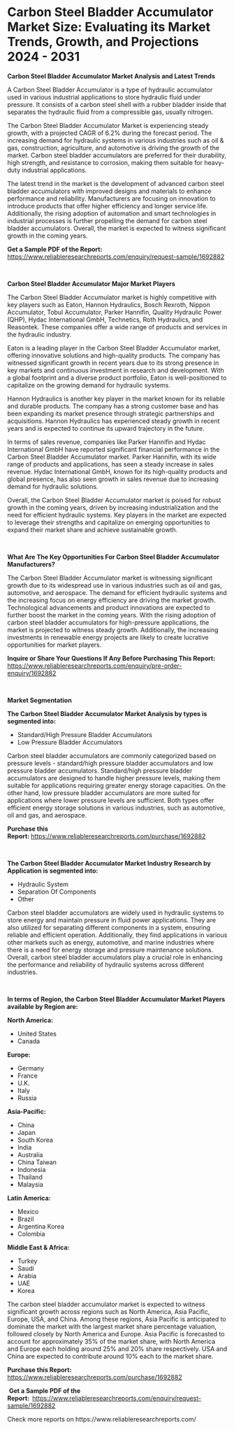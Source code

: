 <p><h1>Carbon Steel Bladder Accumulator Market Size: Evaluating its Market Trends, Growth, and Projections 2024 - 2031</h1></p><p><strong>Carbon Steel Bladder Accumulator Market Analysis and Latest Trends</strong></p>
<p><p>A Carbon Steel Bladder Accumulator is a type of hydraulic accumulator used in various industrial applications to store hydraulic fluid under pressure. It consists of a carbon steel shell with a rubber bladder inside that separates the hydraulic fluid from a compressible gas, usually nitrogen.</p><p>The Carbon Steel Bladder Accumulator Market is experiencing steady growth, with a projected CAGR of 6.2% during the forecast period. The increasing demand for hydraulic systems in various industries such as oil & gas, construction, agriculture, and automotive is driving the growth of the market. Carbon steel bladder accumulators are preferred for their durability, high strength, and resistance to corrosion, making them suitable for heavy-duty industrial applications.</p><p>The latest trend in the market is the development of advanced carbon steel bladder accumulators with improved designs and materials to enhance performance and reliability. Manufacturers are focusing on innovation to introduce products that offer higher efficiency and longer service life. Additionally, the rising adoption of automation and smart technologies in industrial processes is further propelling the demand for carbon steel bladder accumulators. Overall, the market is expected to witness significant growth in the coming years.</p></p>
<p><strong>Get a Sample PDF of the Report:&nbsp;</strong> <a href="https://www.reliableresearchreports.com/enquiry/request-sample/1692882">https://www.reliableresearchreports.com/enquiry/request-sample/1692882</a></p>
<p>&nbsp;</p>
<p><strong>Carbon Steel Bladder Accumulator Major Market Players</strong></p>
<p><p>The Carbon Steel Bladder Accumulator market is highly competitive with key players such as Eaton, Hannon Hydraulics, Bosch Rexroth, Nippon Accumulator, Tobul Accumulator, Parker Hannifin, Quality Hydraulic Power (QHP), Hydac International GmbH, Technetics, Roth Hydraulics, and Reasontek. These companies offer a wide range of products and services in the hydraulic industry.</p><p>Eaton is a leading player in the Carbon Steel Bladder Accumulator market, offering innovative solutions and high-quality products. The company has witnessed significant growth in recent years due to its strong presence in key markets and continuous investment in research and development. With a global footprint and a diverse product portfolio, Eaton is well-positioned to capitalize on the growing demand for hydraulic systems.</p><p>Hannon Hydraulics is another key player in the market known for its reliable and durable products. The company has a strong customer base and has been expanding its market presence through strategic partnerships and acquisitions. Hannon Hydraulics has experienced steady growth in recent years and is expected to continue its upward trajectory in the future.</p><p>In terms of sales revenue, companies like Parker Hannifin and Hydac International GmbH have reported significant financial performance in the Carbon Steel Bladder Accumulator market. Parker Hannifin, with its wide range of products and applications, has seen a steady increase in sales revenue. Hydac International GmbH, known for its high-quality products and global presence, has also seen growth in sales revenue due to increasing demand for hydraulic solutions.</p><p>Overall, the Carbon Steel Bladder Accumulator market is poised for robust growth in the coming years, driven by increasing industrialization and the need for efficient hydraulic systems. Key players in the market are expected to leverage their strengths and capitalize on emerging opportunities to expand their market share and achieve sustainable growth.</p></p>
<p>&nbsp;</p>
<p><strong>What Are The Key Opportunities For Carbon Steel Bladder Accumulator Manufacturers?</strong></p>
<p><p>The Carbon Steel Bladder Accumulator market is witnessing significant growth due to its widespread use in various industries such as oil and gas, automotive, and aerospace. The demand for efficient hydraulic systems and the increasing focus on energy efficiency are driving the market growth. Technological advancements and product innovations are expected to further boost the market in the coming years. With the rising adoption of carbon steel bladder accumulators for high-pressure applications, the market is projected to witness steady growth. Additionally, the increasing investments in renewable energy projects are likely to create lucrative opportunities for market players.</p></p>
<p><strong>Inquire or Share Your Questions If Any Before Purchasing This Report:</strong> <a href="https://www.reliableresearchreports.com/enquiry/pre-order-enquiry/1692882">https://www.reliableresearchreports.com/enquiry/pre-order-enquiry/1692882</a></p>
<p>&nbsp;</p>
<p><strong>Market Segmentation</strong></p>
<p><strong>The Carbon Steel Bladder Accumulator Market Analysis by types is segmented into:</strong></p>
<p><ul><li>Standard/High Pressure Bladder Accumulators</li><li>Low Pressure Bladder Accumulators</li></ul></p>
<p><p>Carbon steel bladder accumulators are commonly categorized based on pressure levels - standard/high pressure bladder accumulators and low pressure bladder accumulators. Standard/high pressure bladder accumulators are designed to handle higher pressure levels, making them suitable for applications requiring greater energy storage capacities. On the other hand, low pressure bladder accumulators are more suited for applications where lower pressure levels are sufficient. Both types offer efficient energy storage solutions in various industries, such as automotive, oil and gas, and aerospace.</p></p>
<p><strong>Purchase this Report:&nbsp;</strong><a href="https://www.reliableresearchreports.com/purchase/1692882">https://www.reliableresearchreports.com/purchase/1692882</a></p>
<p>&nbsp;</p>
<p><strong>The Carbon Steel Bladder Accumulator Market Industry Research by Application is segmented into:</strong></p>
<p><ul><li>Hydraulic System</li><li>Separation Of Components</li><li>Other</li></ul></p>
<p><p>Carbon steel bladder accumulators are widely used in hydraulic systems to store energy and maintain pressure in fluid power applications. They are also utilized for separating different components in a system, ensuring reliable and efficient operation. Additionally, they find applications in various other markets such as energy, automotive, and marine industries where there is a need for energy storage and pressure maintenance solutions. Overall, carbon steel bladder accumulators play a crucial role in enhancing the performance and reliability of hydraulic systems across different industries.</p></p>
<p>&nbsp;</p>
<p><strong>In terms of Region, the Carbon Steel Bladder Accumulator Market Players available by Region are:</strong></p>
<p>
    <p> <strong> North America: </strong>
        <ul>
            <li>United States</li>
            <li>Canada</li>
        </ul>
        </p> 
    <p> <strong> Europe: </strong>
        <ul>
            <li>Germany</li>
            <li>France</li>
            <li>U.K.</li>
            <li>Italy</li>
            <li>Russia</li>
        </ul>
        </p> 
    <p> <strong> Asia-Pacific: </strong>
        <ul>
            <li>China</li>
            <li>Japan</li>
            <li>South Korea</li>
            <li>India</li>
            <li>Australia</li>
            <li>China Taiwan</li>
            <li>Indonesia</li>
            <li>Thailand</li>
            <li>Malaysia</li>
        </ul>
        </p> 
    <p> <strong> Latin America: </strong>
        <ul>
            <li>Mexico</li>
            <li>Brazil</li>
            <li>Argentina Korea</li>
            <li>Colombia</li>
        </ul>
        </p> 
    <p> <strong> Middle East & Africa: </strong>
        <ul>
            <li>Turkey</li>
            <li>Saudi</li>
            <li>Arabia</li>
            <li>UAE</li>
            <li>Korea</li>
        </ul>
    </p>
    </p>
<p><p>The carbon steel bladder accumulator market is expected to witness significant growth across regions such as North America, Asia Pacific, Europe, USA, and China. Among these regions, Asia Pacific is anticipated to dominate the market with the largest market share percentage valuation, followed closely by North America and Europe. Asia Pacific is forecasted to account for approximately 35% of the market share, with North America and Europe each holding around 25% and 20% share respectively. USA and China are expected to contribute around 10% each to the market share.</p></p>
<p><strong>Purchase this Report: </strong><a href="https://www.reliableresearchreports.com/purchase/1692882">https://www.reliableresearchreports.com/purchase/1692882</a></p>
<p>&nbsp;<strong>Get a Sample PDF of the Report:&nbsp;&nbsp;</strong><a href="https://www.reliableresearchreports.com/enquiry/request-sample/1692882">https://www.reliableresearchreports.com/enquiry/request-sample/1692882</a></p>
<p><strong></strong></p>
<p>Check more reports on https://www.reliableresearchreports.com/</p>
